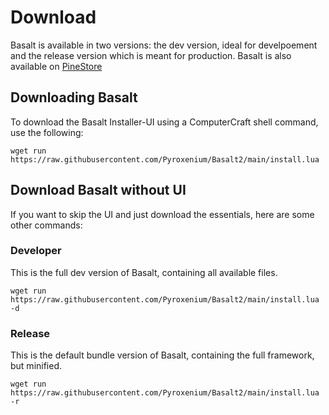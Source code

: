 # Download

Basalt is available in two versions: the dev version, ideal for develpoement and the release version which is meant for production. Basalt is also available on [PineStore](https://pinestore.cc/projects/15/basalt)

## Downloading Basalt

To download the Basalt Installer-UI using a ComputerCraft shell command, use the following:

```
wget run https://raw.githubusercontent.com/Pyroxenium/Basalt2/main/install.lua
```

## Download Basalt without UI

If you want to skip the UI and just download the essentials, here are some other commands:

### Developer

This is the full dev version of Basalt, containing all available files.

```
wget run https://raw.githubusercontent.com/Pyroxenium/Basalt2/main/install.lua -d
```

### Release

This is the default bundle version of Basalt, containing the full framework, but minified.

```
wget run https://raw.githubusercontent.com/Pyroxenium/Basalt2/main/install.lua -r
```